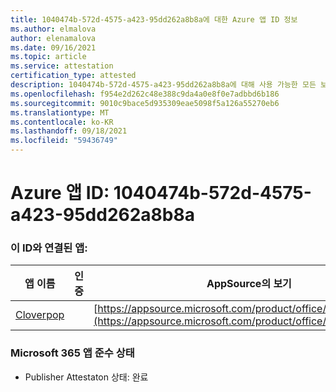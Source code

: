 ```yaml
---
title: 1040474b-572d-4575-a423-95dd262a8b8a에 대한 Azure 앱 ID 정보
ms.author: elmalova
author: elenamalova
ms.date: 09/16/2021
ms.topic: article
ms.service: attestation
certification_type: attested
description: 1040474b-572d-4575-a423-95dd262a8b8a에 대해 사용 가능한 모든 보안 및 규정 준수 정보입니다.
ms.openlocfilehash: f954e2d262c48e388c9da4a0e8f0e7adbbd6b186
ms.sourcegitcommit: 9010c9bace5d935309eae5098f5a126a55270eb6
ms.translationtype: MT
ms.contentlocale: ko-KR
ms.lasthandoff: 09/18/2021
ms.locfileid: "59436749"
---
```

# <a name="azure-app-id-1040474b-572d-4575-a423-95dd262a8b8a"></a>Azure 앱 ID: 1040474b-572d-4575-a423-95dd262a8b8a


### <a name="apps-associated-with-this-id"></a>이 ID와 연결된 앱:
| **앱 이름** | **인증** | **AppSource의 보기** |
|--------------|---------------|-----------------------|
| [Cloverpop](https://docs.microsoft.com/microsoft-365-app-certification/forward/WA200001803) |  | [https://appsource.microsoft.com/product/office/WA200001803](https://appsource.microsoft.com/product/office/WA200001803) |

### <a name="microsoft-365-app-compliance-status"></a>Microsoft 365 앱 준수 상태
- Publisher Attestaton 상태: 완료
